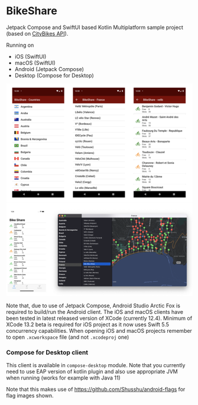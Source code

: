 # BikeShare

Jetpack Compose and SwiftUI based Kotlin Multiplatform sample project (based on [CityBikes API](http://api.citybik.es/v2/)).

Running on
* iOS (SwiftUI)
* macOS (SwiftUI)
* Android (Jetpack Compose)
* Desktop (Compose for Desktop)

![BikeShare Screenshot](/art/screenshot1.png?raw=true )
![BikeShare Screenshot](/art/screenshot2.png?raw=true )

Note that, due to use of Jetpack Compose, Android Studio Arctic Fox is required to build/run the Android client. The iOS and macOS clients have been tested in latest released version of XCode (currently 12.4).
Minimum of XCode 13.2 beta is required for iOS project as it now uses Swift 5.5 concurrency capabilities. When opening iOS and macOS projects remember to open `.xcworkspace` file (and not `.xcodeproj` one)

### Compose for Desktop client

This client is available in `compose-desktop` module.  Note that you currently need to use EAP version of kotlin
plugin and also use appropriate JVM when running (works for example with Java 11)


Note that this makes use of https://github.com/Shusshu/android-flags for flag images shown.